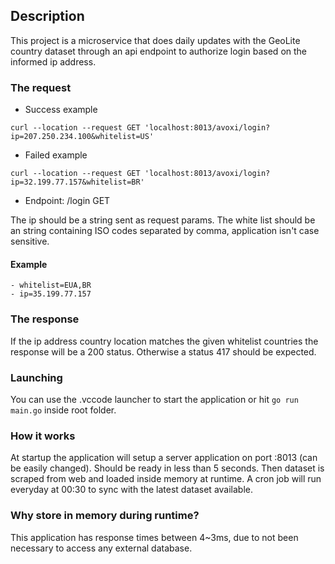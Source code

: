## Description

This project is a microservice that does daily updates with the GeoLite country dataset through an api endpoint to authorize login based on the informed ip address.

### The request
- Success example
```curl
curl --location --request GET 'localhost:8013/avoxi/login?ip=207.250.234.100&whitelist=US'
```
- Failed example
```curl
curl --location --request GET 'localhost:8013/avoxi/login?ip=32.199.77.157&whitelist=BR'
```
- Endpoint: /login GET

The ip should be a string sent as request params.
The white list should be an string containing ISO codes separated by comma, application isn't case sensitive.
#### Example
```
- whitelist=EUA,BR
- ip=35.199.77.157
```

### The response

If the ip address country location matches the given whitelist countries the response will be a 200 status. Otherwise a status 417 should be expected.

### Launching

You can use the .vccode launcher to start the application or hit ```go run main.go``` inside root folder.

### How it works

At startup the application will setup a server application on port :8013 (can be easily changed). Should be ready in less than 5 seconds.
Then dataset is scraped from web and loaded inside memory at runtime. 
A cron job will run everyday at 00:30 to sync with the latest dataset available. 

### Why store in memory during runtime?

This application has response times between 4~3ms, due to not been necessary to access any external database.
